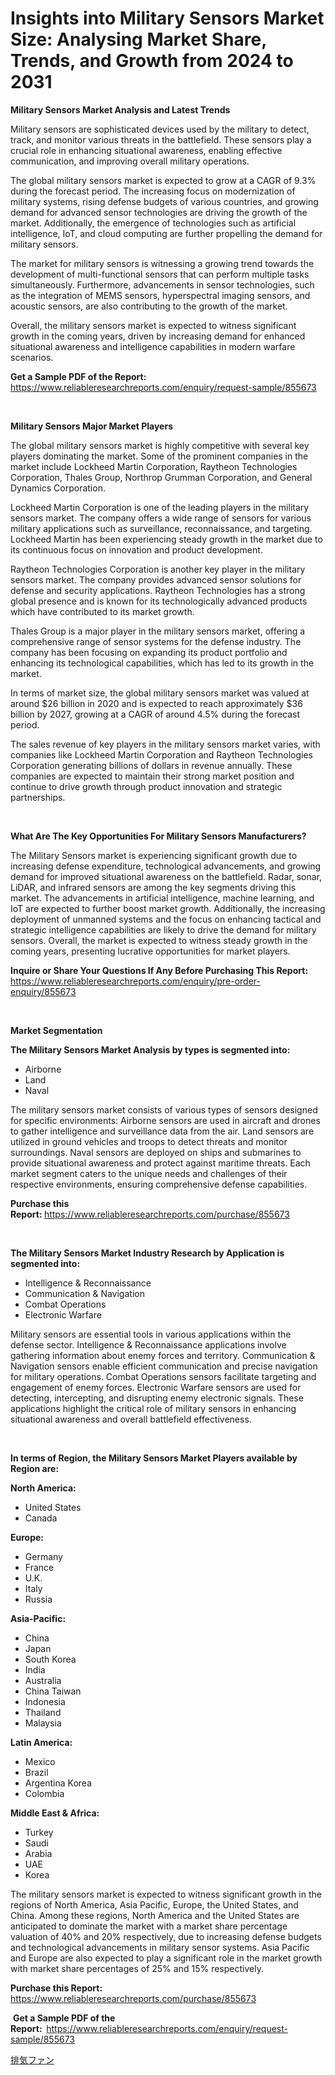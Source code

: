 <p><h1>Insights into Military Sensors Market Size: Analysing Market Share, Trends, and Growth from 2024 to 2031</h1></p><p><strong>Military Sensors Market Analysis and Latest Trends</strong></p>
<p><p>Military sensors are sophisticated devices used by the military to detect, track, and monitor various threats in the battlefield. These sensors play a crucial role in enhancing situational awareness, enabling effective communication, and improving overall military operations.</p><p>The global military sensors market is expected to grow at a CAGR of 9.3% during the forecast period. The increasing focus on modernization of military systems, rising defense budgets of various countries, and growing demand for advanced sensor technologies are driving the growth of the market. Additionally, the emergence of technologies such as artificial intelligence, IoT, and cloud computing are further propelling the demand for military sensors.</p><p>The market for military sensors is witnessing a growing trend towards the development of multi-functional sensors that can perform multiple tasks simultaneously. Furthermore, advancements in sensor technologies, such as the integration of MEMS sensors, hyperspectral imaging sensors, and acoustic sensors, are also contributing to the growth of the market.</p><p>Overall, the military sensors market is expected to witness significant growth in the coming years, driven by increasing demand for enhanced situational awareness and intelligence capabilities in modern warfare scenarios.</p></p>
<p><strong>Get a Sample PDF of the Report:&nbsp;</strong> <a href="https://www.reliableresearchreports.com/enquiry/request-sample/855673">https://www.reliableresearchreports.com/enquiry/request-sample/855673</a></p>
<p>&nbsp;</p>
<p><strong>Military Sensors Major Market Players</strong></p>
<p><p>The global military sensors market is highly competitive with several key players dominating the market. Some of the prominent companies in the market include Lockheed Martin Corporation, Raytheon Technologies Corporation, Thales Group, Northrop Grumman Corporation, and General Dynamics Corporation.</p><p>Lockheed Martin Corporation is one of the leading players in the military sensors market. The company offers a wide range of sensors for various military applications such as surveillance, reconnaissance, and targeting. Lockheed Martin has been experiencing steady growth in the market due to its continuous focus on innovation and product development.</p><p>Raytheon Technologies Corporation is another key player in the military sensors market. The company provides advanced sensor solutions for defense and security applications. Raytheon Technologies has a strong global presence and is known for its technologically advanced products which have contributed to its market growth.</p><p>Thales Group is a major player in the military sensors market, offering a comprehensive range of sensor systems for the defense industry. The company has been focusing on expanding its product portfolio and enhancing its technological capabilities, which has led to its growth in the market.</p><p>In terms of market size, the global military sensors market was valued at around $26 billion in 2020 and is expected to reach approximately $36 billion by 2027, growing at a CAGR of around 4.5% during the forecast period.</p><p>The sales revenue of key players in the military sensors market varies, with companies like Lockheed Martin Corporation and Raytheon Technologies Corporation generating billions of dollars in revenue annually. These companies are expected to maintain their strong market position and continue to drive growth through product innovation and strategic partnerships.</p></p>
<p>&nbsp;</p>
<p><strong>What Are The Key Opportunities For Military Sensors Manufacturers?</strong></p>
<p><p>The Military Sensors market is experiencing significant growth due to increasing defense expenditure, technological advancements, and growing demand for improved situational awareness on the battlefield. Radar, sonar, LiDAR, and infrared sensors are among the key segments driving this market. The advancements in artificial intelligence, machine learning, and IoT are expected to further boost market growth. Additionally, the increasing deployment of unmanned systems and the focus on enhancing tactical and strategic intelligence capabilities are likely to drive the demand for military sensors. Overall, the market is expected to witness steady growth in the coming years, presenting lucrative opportunities for market players.</p></p>
<p><strong>Inquire or Share Your Questions If Any Before Purchasing This Report:</strong> <a href="https://www.reliableresearchreports.com/enquiry/pre-order-enquiry/855673">https://www.reliableresearchreports.com/enquiry/pre-order-enquiry/855673</a></p>
<p>&nbsp;</p>
<p><strong>Market Segmentation</strong></p>
<p><strong>The Military Sensors Market Analysis by types is segmented into:</strong></p>
<p><ul><li>Airborne</li><li>Land</li><li>Naval</li></ul></p>
<p><p>The military sensors market consists of various types of sensors designed for specific environments: Airborne sensors are used in aircraft and drones to gather intelligence and surveillance data from the air. Land sensors are utilized in ground vehicles and troops to detect threats and monitor surroundings. Naval sensors are deployed on ships and submarines to provide situational awareness and protect against maritime threats. Each market segment caters to the unique needs and challenges of their respective environments, ensuring comprehensive defense capabilities.</p></p>
<p><strong>Purchase this Report:&nbsp;</strong><a href="https://www.reliableresearchreports.com/purchase/855673">https://www.reliableresearchreports.com/purchase/855673</a></p>
<p>&nbsp;</p>
<p><strong>The Military Sensors Market Industry Research by Application is segmented into:</strong></p>
<p><ul><li>Intelligence & Reconnaissance</li><li>Communication & Navigation</li><li>Combat Operations</li><li>Electronic Warfare</li></ul></p>
<p><p>Military sensors are essential tools in various applications within the defense sector. Intelligence & Reconnaissance applications involve gathering information about enemy forces and territory. Communication & Navigation sensors enable efficient communication and precise navigation for military operations. Combat Operations sensors facilitate targeting and engagement of enemy forces. Electronic Warfare sensors are used for detecting, intercepting, and disrupting enemy electronic signals. These applications highlight the critical role of military sensors in enhancing situational awareness and overall battlefield effectiveness.</p></p>
<p>&nbsp;</p>
<p><strong>In terms of Region, the Military Sensors Market Players available by Region are:</strong></p>
<p>
    <p> <strong> North America: </strong>
        <ul>
            <li>United States</li>
            <li>Canada</li>
        </ul>
        </p> 
    <p> <strong> Europe: </strong>
        <ul>
            <li>Germany</li>
            <li>France</li>
            <li>U.K.</li>
            <li>Italy</li>
            <li>Russia</li>
        </ul>
        </p> 
    <p> <strong> Asia-Pacific: </strong>
        <ul>
            <li>China</li>
            <li>Japan</li>
            <li>South Korea</li>
            <li>India</li>
            <li>Australia</li>
            <li>China Taiwan</li>
            <li>Indonesia</li>
            <li>Thailand</li>
            <li>Malaysia</li>
        </ul>
        </p> 
    <p> <strong> Latin America: </strong>
        <ul>
            <li>Mexico</li>
            <li>Brazil</li>
            <li>Argentina Korea</li>
            <li>Colombia</li>
        </ul>
        </p> 
    <p> <strong> Middle East & Africa: </strong>
        <ul>
            <li>Turkey</li>
            <li>Saudi</li>
            <li>Arabia</li>
            <li>UAE</li>
            <li>Korea</li>
        </ul>
    </p>
    </p>
<p><p>The military sensors market is expected to witness significant growth in the regions of North America, Asia Pacific, Europe, the United States, and China. Among these regions, North America and the United States are anticipated to dominate the market with a market share percentage valuation of 40% and 20% respectively, due to increasing defense budgets and technological advancements in military sensor systems. Asia Pacific and Europe are also expected to play a significant role in the market growth with market share percentages of 25% and 15% respectively.</p></p>
<p><strong>Purchase this Report: </strong><a href="https://www.reliableresearchreports.com/purchase/855673">https://www.reliableresearchreports.com/purchase/855673</a></p>
<p>&nbsp;<strong>Get a Sample PDF of the Report:&nbsp;&nbsp;</strong><a href="https://www.reliableresearchreports.com/enquiry/request-sample/855673">https://www.reliableresearchreports.com/enquiry/request-sample/855673</a></p>
<p><strong></strong></p>
<p><p><a href="https://github.com/AaronVargas43/Market-Research-Report-List-1/blob/main/50474979069.md">排気ファン</a></p></p>